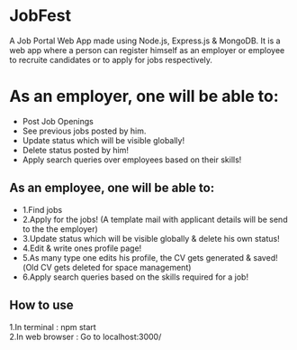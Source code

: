 <h1>JobFest</h1>
A Job Portal Web App made using Node.js, Express.js & MongoDB.
It is a web app where a person can register himself as an employer or employee to recruite candidates or to apply for jobs respectively.

<h1>As an employer, one will be able to:</h1>
<ul>
<li>Post Job Openings</li>
<li>See previous jobs posted by him.</li>
<li>Update status which will be visible globally!</li>
<li>Delete status posted by him!</li>
<li>Apply search queries over employees based on their skills!</li>
</ul>
<h2>As an employee, one will be able to:</h2>
<ul>
<li>1.Find jobs</li>
<li>2.Apply for the jobs! (A template mail with applicant details will be send to the the employer)</li>
<li>3.Update status which will be visible globally & delete his own status!</li>
<li>4.Edit & write ones profile page!</li>
<li>5.As many type one edits his profile, the CV gets generated & saved!(Old CV gets deleted for space management)</li>
<li>6.Apply search queries based on the skills required for a job!</li>
</ul>
<h2>
How to use </h2>
1.In terminal : npm start<br>
2.In web browser : Go to localhost:3000/
